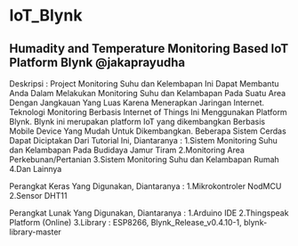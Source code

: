 # IoT_Blynk
Humadity and Temperature Monitoring Based IoT Platform Blynk
@jakaprayudha
-------------------------------------------------------------------------
Deskripsi : Project Monitoring Suhu dan Kelembapan Ini Dapat Membantu Anda Dalam Melakukan Monitoring Suhu dan Kelambapan Pada Suatu Area Dengan Jangkauan Yang Luas Karena Menerapkan Jaringan Internet. Teknologi Monitoring Berbasis Internet of Things Ini Menggunakan Platform Blynk. Blynk ini merupakan platform IoT yang dikembangkan Berbasis Mobile Device Yang Mudah Untuk Dikembangkan.
Beberapa Sistem Cerdas Dapat Diciptakan Dari Tutorial Ini, Diantaranya :
1.Sistem Monitoring Suhu dan Kelambapan Pada Budidaya Jamur Tiram
2.Monitoring Area Perkebunan/Pertanian 
3.Sistem Monitoring Suhu dan Kelambapan Rumah 
4.Dan Lainnya

Perangkat Keras Yang Digunakan, Diantaranya :
1.Mikrokontroler NodMCU 
2.Sensor DHT11

Perangkat Lunak Yang Digunakan, Diantaranya :
1.Arduino IDE
2.Thingspeak Platform (Online)
3.Library : ESP8266, Blynk_Release_v0.4.10-1, blynk-library-master


